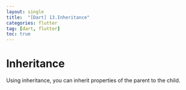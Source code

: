 ```yaml
---
layout: single
title:  "[Dart] 13.Inheritance"
categories: flutter
tag: [dart, flutter]
toc: true
---
```


# Inheritance

Using inheritance, you can inherit properties of the parent to the child.
